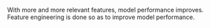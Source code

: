 With more and more relevant features, model performance improves. Feature engineering is done so as to improve model performance.